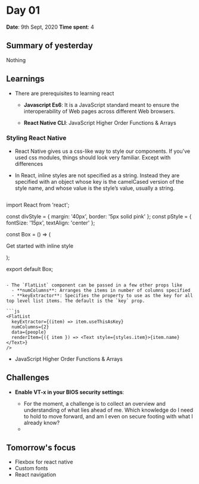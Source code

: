 # Day 01

**Date**: 9th Sept, 2020
**Time spent**: 4

## Summary of yesterday

Nothing

## Learnings

- There are prerequisites to learning react

  - **Javascript Es6**:  It is a JavaScript standard meant to ensure the interoperability of Web pages across different Web browsers.
  
  - **React Native CLI**: JavaScript Higher Order Functions & Arrays


### Styling React Native

- React Native gives us a css-like way to style our components. If you've used css modules, things should look very familiar. Except with differences

- In React, inline styles are not specified as a string. Instead they are specified with an object whose key is the camelCased version of the style name, and whose value is the style’s value, usually a string.


  ```js
 import React from 'react';

const divStyle = {
  margin: '40px',
  border: '5px solid pink'
};
const pStyle = {
  fontSize: '15px',
  textAlign: 'center'
};

const Box = () => (
  <div style={divStyle}>
    <p style={pStyle}>Get started with inline style</p>
  </div>
);

export default Box;
  ```

  - The `FlatList` component can be passed in a few other props like
    - **numColumns**: Arranges the items in number of columns specified
    - **keyExtractor**: Specifies the property to use as the key for all top level list items. The default is the `key` prop.

  ```js
  <FlatList
    keyExtractor={(item) => item.useThisAsKey}
    numColumns={2}
    data={people}
    renderItem={({ item }) => <Text style={styles.item}>{item.name}</Text>}
  />
  ```
 
 - JavaScript Higher Order Functions & Arrays


## Challenges

- **Enable VT-x in your BIOS security settings**:

  - For the moment, a challenge is to collect an overview and understanding of what lies ahead of me. Which knowledge do I need to hold to move forward, and am I even on secure footing with what I already know?
  - 
  
## Tomorrow's focus

- Flexbox for react native
- Custom fonts
- React navigation
